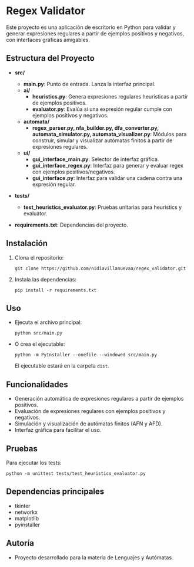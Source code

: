 # Regex Validator

Este proyecto es una aplicación de escritorio en Python para validar y generar expresiones regulares a partir de ejemplos positivos y negativos, con interfaces gráficas amigables.

## Estructura del Proyecto

- **src/**
  - **main.py**: Punto de entrada. Lanza la interfaz principal.
  - **ai/**
    - **heuristics.py**: Genera expresiones regulares heurísticas a partir de ejemplos positivos.
    - **evaluator.py**: Evalúa si una expresión regular cumple con ejemplos positivos y negativos.
  - **automata/**
    - **regex_parser.py, nfa_builder.py, dfa_converter.py, automata_simulator.py, automata_visualizer.py**: Módulos para construir, simular y visualizar autómatas finitos a partir de expresiones regulares.
  - **ui/**
    - **gui_interface_main.py**: Selector de interfaz gráfica.
    - **gui_interface_regex.py**: Interfaz para generar y evaluar regex con ejemplos positivos/negativos.
    - **gui_interface.py**: Interfaz para validar una cadena contra una expresión regular.

- **tests/**
  - **test_heuristics_evaluator.py**: Pruebas unitarias para heuristics y evaluator.

- **requirements.txt**: Dependencias del proyecto.

## Instalación

1. Clona el repositorio:
   ```
   git clone https://github.com/nidiavillanuevaa/regex_validator.git
   ```
2. Instala las dependencias:
   ```
   pip install -r requirements.txt
   ```

## Uso

- Ejecuta el archivo principal:
  ```
  python src/main.py
  ```
- O crea el ejecutable:
  ```
  python -m PyInstaller --onefile --windowed src/main.py
  ```
  El ejecutable estará en la carpeta `dist`.

## Funcionalidades

- Generación automática de expresiones regulares a partir de ejemplos positivos.
- Evaluación de expresiones regulares con ejemplos positivos y negativos.
- Simulación y visualización de autómatas finitos (AFN y AFD).
- Interfaz gráfica para facilitar el uso.

## Pruebas

Para ejecutar los tests:
```
python -m unittest tests/test_heuristics_evaluator.py
```

## Dependencias principales
- tkinter
- networkx
- matplotlib
- pyinstaller

## Autoría
- Proyecto desarrollado para la materia de Lenguajes y Autómatas.
